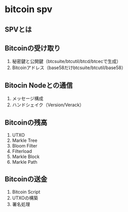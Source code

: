 # bitcoin spv
## SPVとは

## Bitcoinの受け取り
1. 秘密鍵と公開鍵（btcsuite/btcutil/btcd/btcecで生成）
2. Bitcoinアドレス（base58だけbtcsuite/btcutil/base58）

## Bitocin Nodeとの通信
1. メッセージ構成
2. ハンドシェイク（Version/Verack）

## Bitcoinの残高
1. UTXO
2. Markle Tree
3. Bloom Filter
4. Filterload
5. Markle Block
6. Markle Path
## Bitcoinの送金
1. Bitcoin Script
2. UTXOの構築
3. 署名処理
